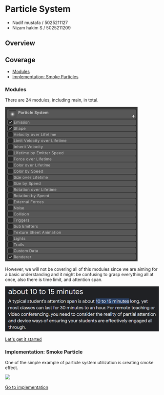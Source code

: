 # Particle System
- Nadif mustafa / 5025211127
- Nizam hakim S / 5025211209

## Overview
## Coverage
- [Modules](#modules)
- [Implementation: Smoke Particles](#implementation-smoke-particle)
### Modules
There are 24 modules, including main, in total.    

![](/resources/modules-list.png)  

However, we will not be covering all of this modules since we are aiming for a basic understanding and it might be confusing to grasp everything all at once, also there is time limit, and attention span.  

![](/resources/attention.png)  

[Let's get it started](/1-Main)  

### Implementation: Smoke Particle
One of the simple example of particle system utilization is creating smoke effect.  

![](/resources/smoke.gif)  

[Go to implementation](/16-Smoke-Particle)
